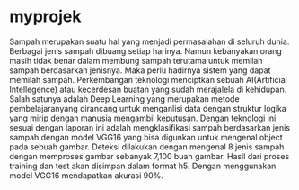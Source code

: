 # myprojek
Sampah merupakan suatu hal yang menjadi permasalahan di seluruh dunia. Berbagai jenis sampah dibuang setiap harinya. Namun kebanyakan orang masih tidak benar dalam membung sampah terutama untuk memilah sampah berdasarkan jenisnya. Maka perlu hadirnya sistem yang dapat memilah sampah. Perkembangan teknologi menciptkan sebuah AI(Artificial Intellegence) atau kecerdesan buatan yang sudah merajalela di kehidupan. Salah satunya adalah Deep Learning  yang merupakan metode pembelajaranyang dirancang untuk menganlisi data dengan struktur logika yang mirip dengan manusia mengambil keputusan. Dengan teknologi ini sesuai dengan laporan ini adalah mengklasifikasi sampah berdasarkan jenis sampah dengan model VGG16 yang bisa digunkan untuk mengenal object pada sebuah gambar. Deteksi dilakukan dengan mengenal 8 jenis sampah dengan memproses gambar sebanyak 7,100 buah gambar. Hasil dari proses training dan test akan disimpan dalam format h5. Dengan menggunakan model VGG16 mendapatkan akurasi 90%.
